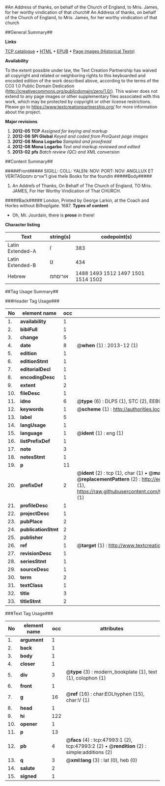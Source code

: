 #An Address of thanks, on behalf of the Church of England, to Mris.  James, for her worthy vindication of that church#
An Address of thanks, on behalf of the Church of England, to Mris.  James, for her worthy vindication of that church

##General Summary##

**Links**

[TCP catalogue](http://www.ota.ox.ac.uk/tcp/)  • 
[HTML](http://tei.it.ox.ac.uk/tcp/Texts-HTML/free/A26/A26389.html)  • 
[EPUB](http://tei.it.ox.ac.uk/tcp/Texts-EPUB/free/A26/A26389.epub) • 
[Page images (Historical Texts)](https://historicaltexts.jisc.ac.uk/eebo-11649056e)

**Availability**

To the extent possible under law, the Text Creation Partnership has waived all copyright and related or neighboring rights to this keyboarded and encoded edition of the work described above, according to the terms of the CC0 1.0 Public Domain Dedication (http://creativecommons.org/publicdomain/zero/1.0/). This waiver does not extend to any page images or other supplementary files associated with this work, which may be protected by copyright or other license restrictions. Please go to https://www.textcreationpartnership.org/ for more information about the project.

**Major revisions**

1. __2012-05__ __TCP__ *Assigned for keying and markup*
1. __2012-06__ __SPi Global__ *Keyed and coded from ProQuest page images*
1. __2012-08__ __Mona Logarbo__ *Sampled and proofread*
1. __2012-08__ __Mona Logarbo__ *Text and markup reviewed and edited*
1. __2013-02__ __pfs__ *Batch review (QC) and XML conversion*

##Content Summary##

#####Front#####
SIGILL: COLL: YALEN: NOV: PORT: NOV: ANGLLUX ET VERITASאורים ותמם"I give theſe Books for the foundin
#####Body#####

1. An Addreſs of Thanks, On Behalf of The Church of England, TO Mris. JAMES, For Her Worthy Vindication of That CHURCH.

#####Back#####
London, Printed by George Larkin, at the Coach and Horſes without Biſhopſgate. 1687.
**Types of content**

  * Oh, Mr. Jourdain, there is **prose** in there!

**Character listing**


|Text|string(s)|codepoint(s)|
|---|---|---|
|Latin Extended-A|ſ|383|
|Latin Extended-B|Ʋ|434|
|Hebrew|אוריםתמ|1488 1493 1512 1497 1501 1514 1502|

##Tag Usage Summary##

###Header Tag Usage###

|No|element name|occ|attributes|
|---|---|---|---|
|1.|__availability__|1||
|2.|__biblFull__|1||
|3.|__change__|5||
|4.|__date__|8| @__when__ (1) : 2013-12 (1)|
|5.|__edition__|1||
|6.|__editionStmt__|1||
|7.|__editorialDecl__|1||
|8.|__encodingDesc__|1||
|9.|__extent__|2||
|10.|__fileDesc__|1||
|11.|__idno__|6| @__type__ (6) : DLPS (1), STC (2), EEBO-CITATION (1), OCLC (1), VID (1)|
|12.|__keywords__|1| @__scheme__ (1) : http://authorities.loc.gov/ (1)|
|13.|__label__|5||
|14.|__langUsage__|1||
|15.|__language__|1| @__ident__ (1) : eng (1)|
|16.|__listPrefixDef__|1||
|17.|__note__|3||
|18.|__notesStmt__|1||
|19.|__p__|11||
|20.|__prefixDef__|2| @__ident__ (2) : tcp (1), char (1)  •  @__matchPattern__ (2) : ([0-9\-]+):([0-9IVX]+) (1), (.+) (1)  •  @__replacementPattern__ (2) : http://eebo.chadwyck.com/downloadtiff?vid=$1&page=$2 (1), https://raw.githubusercontent.com/textcreationpartnership/Texts/master/tcpchars.xml#$1 (1)|
|21.|__profileDesc__|1||
|22.|__projectDesc__|1||
|23.|__pubPlace__|2||
|24.|__publicationStmt__|2||
|25.|__publisher__|2||
|26.|__ref__|1| @__target__ (1) : http://www.textcreationpartnership.org/docs/. (1)|
|27.|__revisionDesc__|1||
|28.|__seriesStmt__|1||
|29.|__sourceDesc__|1||
|30.|__term__|2||
|31.|__textClass__|1||
|32.|__title__|3||
|33.|__titleStmt__|2||


###Text Tag Usage###

|No|element name|occ|attributes|
|---|---|---|---|
|1.|__argument__|1||
|2.|__back__|1||
|3.|__body__|1||
|4.|__closer__|1||
|5.|__div__|3| @__type__ (3) : modern_bookplate (1), text (1), colophon (1)|
|6.|__front__|1||
|7.|__g__|16| @__ref__ (16) : char:EOLhyphen (15), char:V (1)|
|8.|__head__|1||
|9.|__hi__|122||
|10.|__opener__|1||
|11.|__p__|13||
|12.|__pb__|4| @__facs__ (4) : tcp:47993:1 (2), tcp:47993:2 (2)  •  @__rendition__ (2) : simple:additions (2)|
|13.|__q__|3| @__xml:lang__ (3) : lat (0), heb (0)|
|14.|__salute__|2||
|15.|__signed__|1||
